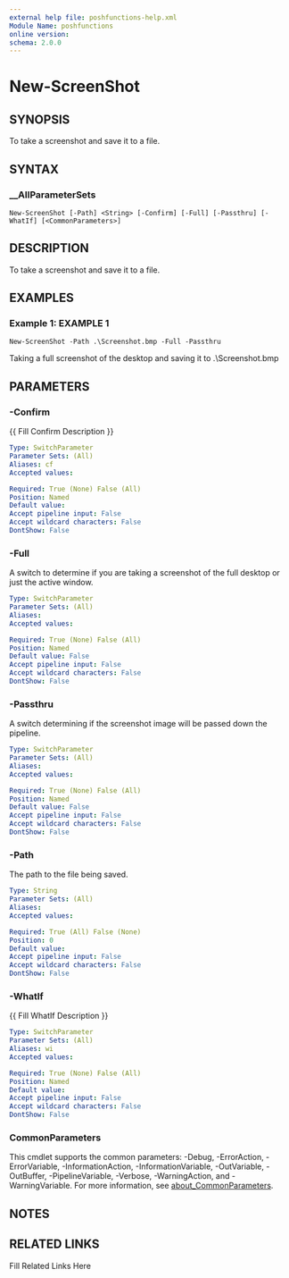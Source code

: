 ```yaml
---
external help file: poshfunctions-help.xml
Module Name: poshfunctions
online version: 
schema: 2.0.0
---
```


# New-ScreenShot

## SYNOPSIS

To take a screenshot and save it to a file.

## SYNTAX

### __AllParameterSets

```
New-ScreenShot [-Path] <String> [-Confirm] [-Full] [-Passthru] [-WhatIf] [<CommonParameters>]
```

## DESCRIPTION

To take a screenshot and save it to a file.


## EXAMPLES

### Example 1: EXAMPLE 1

```
New-ScreenShot -Path .\Screenshot.bmp -Full -Passthru
```

Taking a full screenshot of the desktop and saving it to .\Screenshot.bmp






## PARAMETERS

### -Confirm

{{ Fill Confirm Description }}

```yaml
Type: SwitchParameter
Parameter Sets: (All)
Aliases: cf
Accepted values: 

Required: True (None) False (All)
Position: Named
Default value: 
Accept pipeline input: False
Accept wildcard characters: False
DontShow: False
```

### -Full

A switch to determine if you are taking a screenshot of the full desktop or
just the active window.

```yaml
Type: SwitchParameter
Parameter Sets: (All)
Aliases: 
Accepted values: 

Required: True (None) False (All)
Position: Named
Default value: False
Accept pipeline input: False
Accept wildcard characters: False
DontShow: False
```

### -Passthru

A switch determining if the screenshot image will be passed down the pipeline.

```yaml
Type: SwitchParameter
Parameter Sets: (All)
Aliases: 
Accepted values: 

Required: True (None) False (All)
Position: Named
Default value: False
Accept pipeline input: False
Accept wildcard characters: False
DontShow: False
```

### -Path

The path to the file being saved.

```yaml
Type: String
Parameter Sets: (All)
Aliases: 
Accepted values: 

Required: True (All) False (None)
Position: 0
Default value: 
Accept pipeline input: False
Accept wildcard characters: False
DontShow: False
```

### -WhatIf

{{ Fill WhatIf Description }}

```yaml
Type: SwitchParameter
Parameter Sets: (All)
Aliases: wi
Accepted values: 

Required: True (None) False (All)
Position: Named
Default value: 
Accept pipeline input: False
Accept wildcard characters: False
DontShow: False
```


### CommonParameters

This cmdlet supports the common parameters: -Debug, -ErrorAction, -ErrorVariable, -InformationAction, -InformationVariable, -OutVariable, -OutBuffer, -PipelineVariable, -Verbose, -WarningAction, and -WarningVariable. For more information, see [about_CommonParameters](http://go.microsoft.com/fwlink/?LinkID=113216).

## NOTES



## RELATED LINKS

Fill Related Links Here

